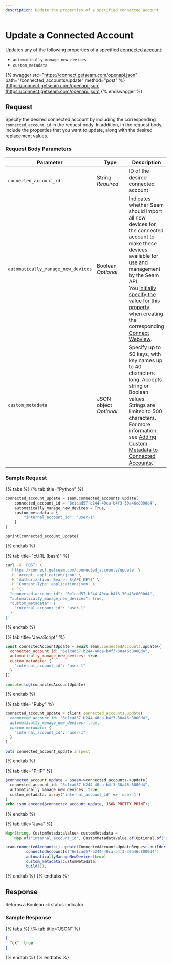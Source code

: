 ```yaml
---
description: Update the properties of a specified connected account.
---
```


# Update a Connected Account

Updates any of the following properties of a specified [connected account](./):

* `automatically_manage_new_devices`
* `custom_metadata`

{% swagger src="https://connect.getseam.com/openapi.json" path="/connected_accounts/update" method="post" %}
[https://connect.getseam.com/openapi.json](https://connect.getseam.com/openapi.json)
{% endswagger %}

## Request

Specify the desired connected account by including the corresponding `connected_account_id` in the request body. In addition, in the request body, include the properties that you want to update, along with the desired replacement values.

### Request Body Parameters

<table><thead><tr><th>Parameter</th><th width="112.33333333333331">Type</th><th>Description</th></tr></thead><tbody><tr><td><code>connected_account_id</code></td><td>String<br><em>Required</em></td><td>ID of the desired connected account</td></tr><tr><td><code>automatically_manage_new_devices</code></td><td>Boolean<br><em>Optional</em></td><td>Indicates whether Seam should import all new devices for the connected account to make these devices available for use and management by the Seam API.<br>You <a href="../../core-concepts/connect-webviews/customizing-connect-webviews.md#automatically_manage_new_devices">initially specify the value for this property</a> when creating the corresponding <a href="../../core-concepts/connect-webviews/">Connect Webview</a>.</td></tr><tr><td><code>custom_metadata</code></td><td>JSON object<br><em>Optional</em></td><td>Specify up to 50 keys, with key names up to 40 characters long. Accepts string or Boolean values. Strings are limited to 500 characters.<br>For more information, see <a href="../../core-concepts/connected-accounts/adding-custom-metadata-to-a-connected-account.md">Adding Custom Metadata to Connected Accounts</a>.</td></tr></tbody></table>

### Sample Request

{% tabs %}
{% tab title="Python" %}
```python
connected_account_update = seam.connected_accounts.update(
    connected_account_id = "6e1cad57-b244-40ca-b4f3-30a46c8000d4",
    automatically_manage_new_devices = True,
    custom_metadata = {
        "internal_account_id": "user-1"
    }
)

pprint(connected_account_update)
```
{% endtab %}

{% tab title="cURL (bash)" %}
```bash
curl -X 'POST' \
  'https://connect.getseam.com/connected_accounts/update' \
  -H 'accept: application/json' \
  -H 'Authorization: Bearer ${API_KEY}' \
  -H 'Content-Type: application/json' \
  -d '{
  "connected_account_id": "6e1cad57-b244-40ca-b4f3-30a46c8000d4",
  "automatically_manage_new_devices": true,
  "custom_metadata": {
    "internal_account_id": "user-1"
  }
}'
```
{% endtab %}

{% tab title="JavaScript" %}
```javascript
const connectedAccountUpdate = await seam.connectedAccounts.update({
  connected_account_id: "6e1cad57-b244-40ca-b4f3-30a46c8000d4",
  automatically_manage_new_devices: true,
  custom_metadata: {
    "internal_account_id": "user-1"
  }
})

console.log(connectedAccountUpdate)
```
{% endtab %}

{% tab title="Ruby" %}
```ruby
connected_account_update = client.connected_accounts.update(
  connected_account_id: "6e1cad57-b244-40ca-b4f3-30a46c8000d4",
  automatically_manage_new_devices: true,
  custom_metadata: {
    "internal_account_id": "user-1"
  }
)

puts connected_account_update.inspect
```
{% endtab %}

{% tab title="PHP" %}
```php
$connected_account_update = $seam->connected_accounts->update(
  connected_account_id: "6e1cad57-b244-40ca-b4f3-30a46c8000d4",
  automatically_manage_new_devices: true,
  custom_metadata: array('internal_account_id' => 'user-1')
)
echo json_encode($connected_account_update, JSON_PRETTY_PRINT);
```
{% endtab %}

{% tab title="Java" %}
```java
Map<String, CustomMetadataValue> customMetadata =
    Map.of("internal_account_id", CustomMetadataValue.of(Optional.of("user-1")));

seam.connectedAccounts().update(ConnectedAccountsUpdateRequest.builder()
        .connectedAccountId("6e1cad57-b244-40ca-b4f3-30a46c8000d4")
        .automaticallyManageNewDevices(true)
        .custom_metadata(customMetadata)
        .build());
```
{% endtab %}
{% endtabs %}

## Response

Returns a Boolean `ok` status indicator.

### Sample Response

{% tabs %}
{% tab title="JSON" %}
```json
{
  "ok": true
}
```
{% endtab %}
{% endtabs %}
